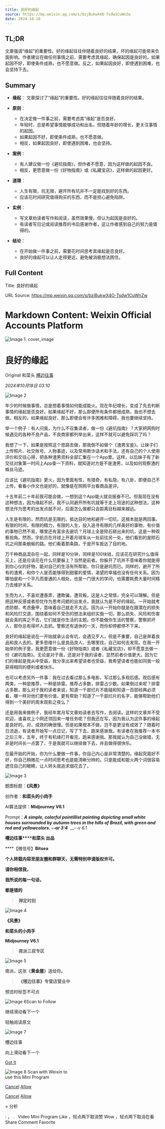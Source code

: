 ```yaml
---
title: 良好的缘起
source: https://mp.weixin.qq.com/s/bzjBukwX4O-Tsdw1CuWnZw
date: 2024-10-18
---
```


## TL;DR
文章强调“缘起”的重要性。好的缘起往往伴随着良好的结果，坏的缘起可能带来负面影响。作者建议在做任何事情之前，需要考虑其缘起，确保起因是良好的。如果起因不好，即使条件成熟，也不愿意做。反之，如果起因良好，即使遇到困难，也会坚持下去。

## Summary
*   **缘起**： 文章探讨了“缘起”的重要性。好的缘起往往伴随着良好的结果。

<!---->

*   **原则**：
    *   在决定做一件事之前，需要考虑其“缘起”是否良好。
    *   年轻时，总是希望事情能够成功和出名，但随着年龄的增长，更关注事情的起因。
    *   如果起因不好，即使条件成熟，也不愿意做。
    *   相反，如果起因良好，即使遇到困难，也会坚持。

*   **案例**：
    *   有人建议做一份《避坑指南》，但作者不愿意，因为这样做的起因不良。
    *   相反，更愿意做一份《好物指南》或《私藏宝店》，这样做的起因更好。

*   **道理**：
    *   人生有限，坑无限，避开所有坑并不一定能找到好的东西。
    *   应该花时间研究值得购买的东西，而不是担心避免陷阱。

*   **实例**：
    *   写文章劝读者写作和阅读，虽然效果慢，但认为起因是良好的。
    *   有读者写日记或阅读推荐的书后感谢作者，这让作者感到自己的努力是值得的。

*   **结论**：
    *   在开始做一件事之前，需要花时间思考其缘起是否良好。
    *   良好的缘起可以让人走得更远，避免被消极想法困住。

## Full Content
Title: 良好的缘起

URL Source: https://mp.weixin.qq.com/s/bzjBukwX4O-Tsdw1CuWnZw

Markdown Content:
Weixin Official Accounts Platform
===============

             

 

![Image 1: cover_image](https://mmbiz.qpic.cn/mmbiz_jpg/Ia6gU9JNtkqnTm3nXKqzLgKpe7kic1jpfVDdGb3Z42W02QgyxibmHazib9w8ic5OFquRkJRtsMTh9fO54G3IhWcia6Q/0?wx_fmt=jpeg)

良好的缘起
=====

Original 和菜头 [槽边往事](javascript:void(0);)

_2024年10月18日 03:10_

![Image 2](https://mmbiz.qpic.cn/mmbiz_jpg/Ia6gU9JNtkqnTm3nXKqzLgKpe7kic1jpfGqE3UboZOTXZGZnoq3HVeqAm6l4Cj9c09cB0iaWpiaxXyO0oNialuiaagQ/640?wx_fmt=jpeg&from=appmsg)

年少的时候做事情，总是想着事情如何能成能火。现在年纪增长，变成了先去判断事情的缘起是否良好。如果缘起不好，那么即便所有条件都很成熟，我也不想去做。相反的，如果缘起良好，那么即便会有许多困难和障碍，我也要继续坚持。

举一个例子：有人问我，为什么不召集读者，做一份《避坑指南》？大家把网购时候遇见的各种不良产品，不良商家都列举出来，这样不就可以避免踩坑了吗？

我想了一下，如果是按照这个思路去做，那我倒不如做个《渣男宝鉴》。让妹子们上传照片、社交账号、人物事迹，以及常用欺诈话术和手法，还有自己的个人使用评价和交往心得，把各种渣男资料全部汇集在一个App里。这样，以后妹子有了新交往对象第一时间上App查一下资料，就知道对方是不是渣男，以及如何观察渣的蛛丝马迹。

应该比《避坑指南》更火，因为里面有性，有猎奇，有私隐，有八卦，即便自己不上传，看看小作文也是好的，就像是在网购平台看商品差评。

十五年前二十年前我可能会做，一想到这个App能火就会振奋不已。但我现在没有这种想法，因为缘起不好。我不认同避开所有坑就等于走上坦途的这种想法，这种想法作为思考的出发点就不对，后面怎么做都只会距离目标越来越远。

人生是有限的，然而坑是无限的。抵达目的地和避开一切坑，这根本就是两回事。有限的时间，有限的精力，有限的人生，投入追寻有限的几样美好的事物，有价值的事物已然不易，哪里还有富余去避坑？月球上全是陨石砸出来的坑，这是一种观察视角。然而，宇航员在月球上开着月球车从一处前往另一处，他们看到的是陨石坑之间那条蜿蜒的路。他们看着那条路，于是开车抵达了目的地。  

万千种商品混杂在一起，同样是10分钟，同样是100块钱，应该花在研究什么值得买上，还是应该花在什么坑要躲上？当然是前者。你躲开了坑并不意味着你就能得到你心仪的好物，能对自己的生活有所帮助，你只是避坑而已。同样的，避开了所有的渣男，和你个人是否能够得到甜蜜的爱情，渴望的幸福也没有任何关系。因为哪怕是和一个平凡而普通的人相处，也是一门很大的学问，也需要耗费大量时间精力去维护关系。

生而为人，不喜欢遭愚弄，遭欺骗，遭背叛，这是人之常情，完全可以理解。但是把这种反感或者担忧作为思考问题的出发点，我就认为是不好的缘起。一开始就考虑防御，考虑叠甲，意味着自己就走不太远。因为从一开始你就是在跟潜在的损失和风险打交道，围绕着如何不受伤的想法来组织实施一切，那么损失、风险和伤害就会真的挥之不去，它们就是你生活的主题。你不能做你生活的警察，警察抓坏人，那你总有得坏人去抓。警察还有退休的一天，而你却停都停不下来。  

良好的缘起是说在一开始就承认会有坑，会遇见歹人，但是不重要，自己是奔着良品和良人去的。更多思维什么是良品良人，去哪里找，自己如何去发现。在我一开始举的例子里，我更愿意做一份《好物指南》或者《私藏宝店》，却不愿意去做一份《避坑指南》。无论是对于我，还是对于我的读者，显然前者价值更大。因为它们的缘起是我从中受益，我分享出来希望读者也受益，我希望读者也能如同我一般获得相同的便利或者快乐。

也可以考虑另外一件事：我在过去看过那么多电影，写过那么多观后感。观后感有两类，一种是推荐，一种是排雷。推荐占多数，排雷占少数。如果倒过来呢？排雷占多数，那么对于我的读者来说，知道一千部烂片不能碰和知道一百部经典必须看，哪一样对他们更有价值，更有帮助？知道了一千部烂片的名字，能够帮助他们得到一个美好的周末观影之夜么？

还是用我来做例子，我经年累月写文章劝读者去写作，去阅读。这样的文章并不受欢迎，谁喜欢上个网还领回来一堆任务呢？但我还在写，因为我认为这件事的缘起是良好的。对，成效的确很慢。但是如果根本不做，岂不是更没有成效了？随着时日流逝，有读者开始写一点日记，写了下去，跑来感谢我。有读者在我推荐一本书之后三年，五年，终于有机缘打开看完，跑来感谢我。那我就认为自己没做错，无非是时间长一点罢了，于是我就可以继续做下去，并且做得很快乐。  

在最开始的开始，你为什么要做一件事，你自己内心是非常清楚的。缘起究竟好不好，你自己稍微花一点时间思考也是能清晰分辨的。只是能成和能火两个词很容易遮住自己的眼睛，让人转头就追求烟花去了。

![Image 3](https://mmbiz.qpic.cn/mmbiz_jpg/Ia6gU9JNtkqnTm3nXKqzLgKpe7kic1jpfAHR9RYk3f5rssEGeur7CGgMTCcRDxaBlexHICibhYudKutT2fDXCQZQ/640?wx_fmt=jpeg&from=appmsg)

  

题图标题：**《风景》**

创作者：**和菜头的小肉手**

AI算法提供：**Midjourney V6.1**

Prompt：_____A simple, colorful pointillist painting depicting small white houses surrounded by autumn trees in the hills of Brazil, with green and red and yellowcolors. --ar 3:4_____  __\-_\-v 6.1_

  

**槽边往事****和菜头 出品**

****【微信号】****Bitsea**** 

**个人转载内容至朋友圈和群聊天，无需特别申请版权许可。**

**请你相信我，**

**我所说的每一句话，**

**都是错的**

>  **禅定时刻**

![Image 4](https://mmbiz.qpic.cn/mmbiz_jpg/Ia6gU9JNtkqnTm3nXKqzLgKpe7kic1jpfTNB20rvG0KLibMednichZmmV5b3aHZoenAqOBDlRT1ib6L4nvmryicxUBg/640?wx_fmt=jpeg&from=appmsg)

**《风景》**

**和菜头的小肉手**

**Midjourney V6.1**

>  **南派三叔专区**

![Image 5](https://mmbiz.qpic.cn/mmbiz_jpg/Ia6gU9JNtkrj6WnLiazArbAhnNvTSpgfwEMUhicrp4fyexJvBMV7jRUX70XHm6XIuxoHreic7xbNV72D0PdEpSweg/640?wx_fmt=jpeg&from=appmsg)

南派，这张《**黄金屋**》送给你。

>  **《槽边往事》专营店营业中**

  

预览时标签不可点

![Image 6](https://mp.weixin.qq.com/s/bzjBukwX4O-Tsdw1CuWnZw)Scan to Follow

继续滑动看下一个

轻触阅读原文

![Image 7](http://mmbiz.qpic.cn/mmbiz_png/Ia6gU9JNtkqHEnONjkaACAcIYMNVibNzxL0jgSVwic1U7kJM6Jz1yXVx9v30ibMUvCqLRO9C2a9zJySkbFb9HgvrA/0?wx_fmt=png)

槽边往事

向上滑动看下一个

[Got It](javascript:;)

 

![Image 8](https://mp.weixin.qq.com/s/bzjBukwX4O-Tsdw1CuWnZw) Scan with Weixin to  
use this Mini Program

[Cancel](javascript:void(0);) [Allow](javascript:void(0);)

[Cancel](javascript:void(0);) [Allow](javascript:void(0);)

× 分析

 : ， .   Video Mini Program Like ，轻点两下取消赞 Wow ，轻点两下取消在看 Share Comment Favorite

